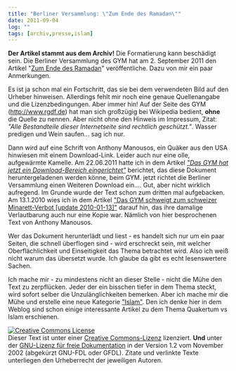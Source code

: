 ```yaml
---
title: "Berliner Versammlung: \"Zum Ende des Ramadan\""
date: 2011-09-04
log: ""
tags: [archiv,presse,islam]
---
```

**Der Artikel stammt aus dem Archiv!** Die Formatierung kann beschädigt sein.
Die Berliner Versammlung des GYM hat am 2. September 2011 den Artikel "<a href="http://quaekerberlin.wordpress.com/2011/09/02/zum-ende-des-ramadan/">Zum Ende des Ramadan</a>" veröffentliche. Dazu von mir ein paar Anmerkungen.

Es ist ja schon mal ein Fortschritt, das sie bei dem verwendeten Bild auf den Urheber hinweisen. Allerdings fehlt mir noch eine genaue Quellenangabe und die Lizenzbedingungen. Aber immer hin! Auf der Seite des GYM (http://www.rgdf.de) hat man sich großzügig bei Wikipedia bedient, **ohne** die Quelle zu nennen. Aber nicht ohne den Hinweis im Impressum, Zitat: <i>"Alle Bestandteile dieser Internetseite sind rechtlich geschützt."</i>. Wasser predigen und Wein saufen... sag ich nur.

Dann wird auf eine Schrift von  Anthony Manousos, ein Quäker aus den USA hinwiesen mit einem Download-Link. Leider auch nur eine olle, aufgewärmte Kamelle. Am  22.06.2011 hatte ich in dem Artikel <a href="http://www.the-independent-friend.de/?q=node/755"><i>"Das GYM hat jetzt ein Download-Bereich eingerichtet"</i></a> berichtet, das diese Dokument heruntergeladenen werden könne, beim GYM. jetzt richtet die Berliner Versammlung einen Weiteren Download ein.... Gut, aber nicht wirklich aufregend. Im Grunde wurde der Text schon zum dritten mal aufgebacken. Am 13.1.2010 wies ich in dem Artikel <a href="http://www.the-independent-friend.de/?q=node/560">"Das GYM schweigt zum schweizer Minarett-Verbot [update 2010-01-13]"</a> darauf hin, das ihre damalige Verlautbarung auch nur eine Kopie war. Nämlich von hier besprochenen Text von Anthony Manousos.

Wer das Dokument herunterlädt und liest - es handelt sich nur um ein paar Seiten, die schnell überflogen sind - wird erschreckt sein, mit welcher Oberflächlichkeit und Einseitigkeit das Thema betrachtet wird. Also ich weiß nicht warum das übersetzt wurde. Ich glaube da gibt es echt lesenswertere Sachen.

Ich mache mir - zu mindestens nicht an dieser Stelle - nicht die Mühe den Text zu zerpflücken. Jeder der ein bisschen tiefer in dem Thema steckt, wird sofort selber die Unzulänglichkeiten bemerken. Aber ich mache mir die Mühe und erstelle eine neue Kategorie <a href="http://www.the-independent-friend.de/?q=taxonomy/term/109">"Islam"</a>. Den ich denke hier in dem Weblog sind schon einige interessante Artikel zu dem Thema Quakertum vs Islam erschienen.
 

<a href="http://creativecommons.org/licenses/by-sa/3.0/de/" rel="license"><img src="http://i.creativecommons.org/l/by-sa/3.0/de/88x31.png" style="border-width: 0pt;" alt="Creative Commons License" /></a><br />
Dieser <span rel="dc:type" href="http://purl.org/dc/dcmitype/Text" xmlns:dc="http://purl.org/dc/elements/1.1/">Text</span> ist unter einer <a href="http://creativecommons.org/licenses/by-sa/3.0/de/" rel="license">Creative Commons-Lizenz</a> lizenziert. **Und** unter der <a href="http://de.wikipedia.org/wiki/GFDL">GNU-Lizenz f&uuml;r freie Dokumentation</a> in der Version 1.2 vom November 2002 (abgek&uuml;rzt GNU-FDL oder GFDL). Zitate und verlinkte Texte unterliegen den Urheberrecht der jeweiligen Autoren.


